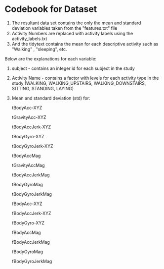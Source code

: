 # Codebook for Dataset
1. The resultant data set contains the only the mean and standard deviation variables taken from the "features.txt" file
2. Activity Numbers are replaced with activity labels using the activity_labels.txt 
3. And the tidytext contains the mean for each descriptive activity such as "Walking" , "sleeping", etc.

Below are the explanations for each variable:

1. subject - contains an integer id for each subject in the study
2. Activity Name - contains a factor with levels for each activity type in the study (WALKING, WALKING_UPSTAIRS, WALKING_DOWNSTAIRS, SITTING, STANDING, LAYING)

3. Mean and standard deviation (std) for:

    tBodyAcc-XYZ
    
    tGravityAcc-XYZ
    
    tBodyAccJerk-XYZ
    
    tBodyGyro-XYZ
    
    tBodyGyroJerk-XYZ
    
    tBodyAccMag
    
    tGravityAccMag
    
    tBodyAccJerkMag
    
    tBodyGyroMag
    
    tBodyGyroJerkMag
    
    fBodyAcc-XYZ
    
    fBodyAccJerk-XYZ
    
    fBodyGyro-XYZ
    
    fBodyAccMag
    
    fBodyAccJerkMag
    
    fBodyGyroMag
    
    fBodyGyroJerkMag
